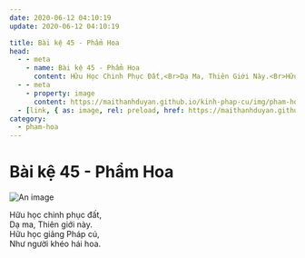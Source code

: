 ```yaml
---
date: 2020-06-12 04:10:19
update: 2020-06-12 04:10:19

title: Bài kệ 45 - Phẩm Hoa
head:
  - - meta
    - name: Bài kệ 45 - Phẩm Hoa
      content: Hữu Học Chinh Phục Đất,<Br>Dạ Ma, Thiên Giới Này.<Br>Hữu Học Giảng Pháp Cú,<Br>Như Người Khéo Hái Hoa.<Br>
  - - meta
    - property: image
      content: https://maithanhduyan.github.io/kinh-phap-cu/img/pham-hoa/pham-hoa-045.jpg
  - [link, { as: image, rel: preload, href: https://maithanhduyan.github.io/kinh-phap-cu/img/pham-hoa/pham-hoa-045.jpg }]
category:
  - pham-hoa
---
```


# Bài kệ 45 - Phẩm Hoa

![An image](/img/pham-hoa/pham-hoa-045.jpg)

Hữu học chinh phục đất,<br>Dạ ma, Thiên giới này.<br>Hữu học giảng Pháp cú,<br>Như người khéo hái hoa.<br>
